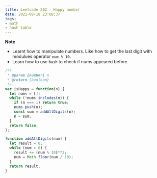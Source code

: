 ```yaml
---
title: Leetcode 202 - Happy number
date: 2021-08-18 23:08:37
tags:
- math
- hash table
---
```

**Note**
- Learnt how to manipulate numbers. Like how to get the last digit with modulues operator `num % 10`.
- Learn how to use `hash` to check if nums appeared before.

```javascript
/**
 * @param {number} n
 * @return {boolean}
 */
var isHappy = function(n) {
  let nums = [];
  while (!nums.includes(n)) {
    if (n === 1) return true;
    nums.push(n);
    const sum = addAllDigits(n);
    n = sum;
  }
  return false;
};

function addAllDigits(num) {
  let result = 0;
  while (num > 0) {
    result += (num % 10)**2;
    num = Math.floor(num / 10);
  }
  return result;
}
```

